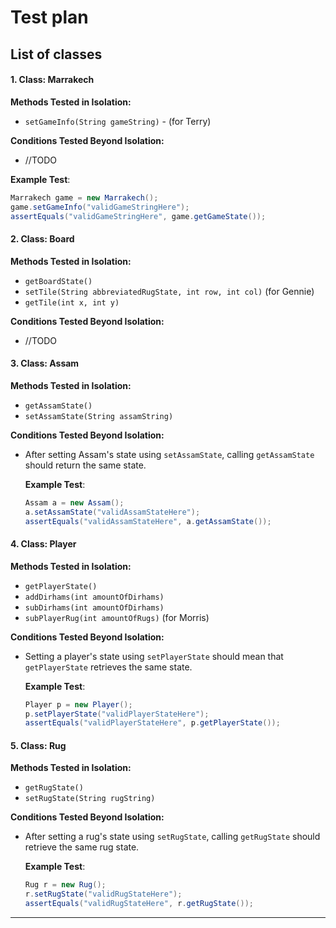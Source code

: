 
# Test plan

## List of classes


#### **1. Class: Marrakech**

**Methods Tested in Isolation:**
- `setGameInfo(String gameString)` - (for Terry)

**Conditions Tested Beyond Isolation:**
-  //TODO

  **Example Test**:
   ```java
   Marrakech game = new Marrakech();
   game.setGameInfo("validGameStringHere");
   assertEquals("validGameStringHere", game.getGameState());
   ```

#### **2. Class: Board**

**Methods Tested in Isolation:**
- `getBoardState()`
- `setTile(String abbreviatedRugState, int row, int col)` (for Gennie)
- `getTile(int x, int y)`

**Conditions Tested Beyond Isolation:**
-  //TODO

#### **3. Class: Assam**

**Methods Tested in Isolation:**
- `getAssamState()`
- `setAssamState(String assamString)`

**Conditions Tested Beyond Isolation:**
- After setting Assam's state using `setAssamState`, calling `getAssamState` should return the same state.

  **Example Test**:
   ```java
   Assam a = new Assam();
   a.setAssamState("validAssamStateHere");
   assertEquals("validAssamStateHere", a.getAssamState());
   ```

#### **4. Class: Player**

**Methods Tested in Isolation:**
- `getPlayerState()`
- `addDirhams(int amountOfDirhams)`
- `subDirhams(int amountOfDirhams)`
- `subPlayerRug(int amountOfRugs)` (for Morris)

**Conditions Tested Beyond Isolation:**
- Setting a player's state using `setPlayerState` should mean that `getPlayerState` retrieves the same state.

  **Example Test**:
   ```java
   Player p = new Player();
   p.setPlayerState("validPlayerStateHere");
   assertEquals("validPlayerStateHere", p.getPlayerState());
   ```

#### **5. Class: Rug**

**Methods Tested in Isolation:**
- `getRugState()`
- `setRugState(String rugString)`

**Conditions Tested Beyond Isolation:**
- After setting a rug's state using `setRugState`, calling `getRugState` should retrieve the same rug state.

  **Example Test**:
   ```java
   Rug r = new Rug();
   r.setRugState("validRugStateHere");
   assertEquals("validRugStateHere", r.getRugState());
   ```

---
